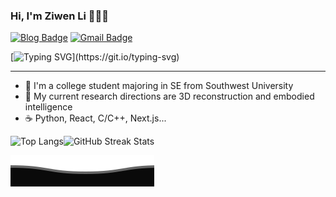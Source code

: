 ### Hi, I'm Ziwen Li 👋👋👋

[![Blog Badge](https://img.shields.io/badge/Blog-pique2233.github.io-blue?style=flat&logo=hugo&labelColor=555&logoColor=white)](https://pique2233.github.io/)
[![Gmail Badge](https://img.shields.io/badge/Mail-19823000405@163.com-blue?style=flat&labelColor=555&logo=gmail&link=mailto:eallions@gmail.com&logoColor=fff)](mailto:19823000405@163.com)

[![Typing SVG](https://readme-typing-svg.herokuapp.com?color=%2336BCF7&center=true&vCenter=true&width=600&lines=Hi+there+👋,+I+am+ZiwenLi;+Welcome+to+My+Profile!;My+research+directions+is+3D+Reconstruction;Always+learning+new+things...+;)](https://git.io/typing-svg)

<hr>

- 🔭  I'm a college student majoring in SE from Southwest University
- 🌱  My current research directions are 3D reconstruction and embodied intelligence
- ☕   Python, React, C/C++, Next.js...



<div style="display: flex; align-items: center;">
  <img src="https://github-readme-stats.vercel.app/api/top-langs/?username=pique2233&theme=github&langs_count=10&layout=compact&hide=html,css" alt="Top Langs" />
  <img src="https://github-readme-streak-stats.herokuapp.com/?user=pique2233&hide_border=true&theme=default" alt="GitHub Streak Stats" style="margin-right: 10px;">
</div>


![](assets/Bottom_down.svg)
<!--
**pique2233/pique2233** is a ✨ _special_ ✨ repository because its `README.md` (this file) appears on your GitHub profile.

Here are some ideas to get you started:
<img src="https://imgur.com/rilHVxA.png"/>
- 🔭 I’m currently working on ...
- 🌱 I’m currently learning ...
- 👯 I’m looking to collaborate on ...
- 🤔 I’m looking for help with ...
- 💬 Ask me about ...
- 📫 How to reach me: ...
- 😄 Pronouns: ...
- ⚡ Fun fact: ...
-->
